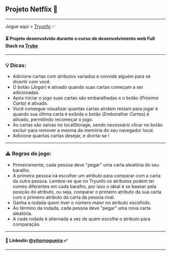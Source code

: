 ## Projeto Netflix 🍿
---
Jogue aqui > [Tryunfo](https://tryunfo-vn.netlify.app/) ✅

#### ⏳ Projeto desenvolvido durante o curso de desenvolvimento web Full Stack na [Trybe](https://www.betrybe.com/)

---
### 💡 Dicas:
- Adicione cartas com atributos variados e convide alguém para se divertir com você.
- O botão (_Jogar_) é ativado quando suas cartas começam a ser adicionadas.
- Após iniciar o jogo suas cartas são embaralhadas e o botão (_Próxima Carta_) é ativado.
- Você consegue visualizar quantas cartas aindam restam para jogar e quando sua última carta é exibida o botão (_Embaralhar Cartas_) é ativado, permitindo recomeçar o jogo.
- As cartas são salvas no localStorage, sendo necessário clicar no botão _excluir_ para remover a mesma da memória do seu navegador local.
- Adicione quantas cartas desejar, e divirta-se ! 
---
### ⚠️ Regras do jogo:

- Primeiramente, cada pessoa deve "pegar" uma carta aleatória do seu baralho.
- A primeira pessoa irá escolher um atributo para comparar com a carta da outra pessoa. Lembre-se que no Tryunfo os atributos podem ter nomes diferentes em cada baralho, por isso o ideal é se basear pela posição do atributo, ou seja, comparar o primeiro atributo da sua carta com o primeiro atributo da carta da pessoa rival.
- Ganha a rodada quem tiver o número maior no atributo escolhido.
- Ao término da rodada, cada pessoa deve "pegar" uma nova carta aleatória.
- A cada rodada é alternada a vez de quem escolhe o atributo para comparação.

---
#### 🔗 Linkedin [@vitornogueira](https://www.linkedin.com/in/vitor-noqueira-913a9284/) ✅
---
